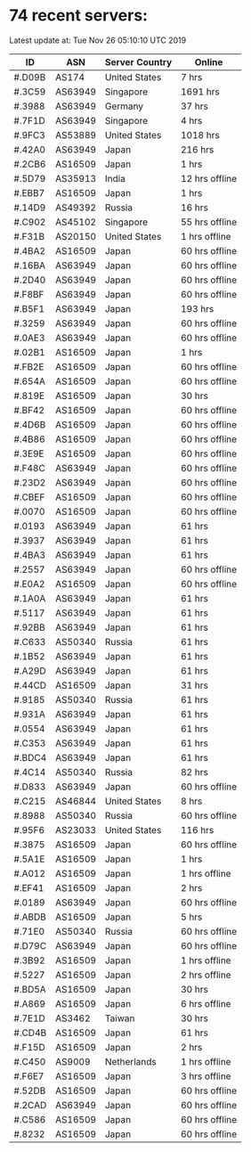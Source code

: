 # 74 recent servers:

Latest update at: Tue Nov 26 05:10:10 UTC 2019

| ID | ASN | Server Country | Online |
| -- | --- | -------------- | ------ |
| #.D09B | AS174 | United States | 7 hrs |
| #.3C59 | AS63949 | Singapore | 1691 hrs |
| #.3988 | AS63949 | Germany | 37 hrs |
| #.7F1D | AS63949 | Singapore | 4 hrs |
| #.9FC3 | AS53889 | United States | 1018 hrs |
| #.42A0 | AS63949 | Japan | 216 hrs |
| #.2CB6 | AS16509 | Japan | 1 hrs |
| #.5D79 | AS35913 | India | 12 hrs offline |
| #.EBB7 | AS16509 | Japan | 1 hrs |
| #.14D9 | AS49392 | Russia | 16 hrs |
| #.C902 | AS45102 | Singapore | 55 hrs offline |
| #.F31B | AS20150 | United States | 1 hrs offline |
| #.4BA2 | AS16509 | Japan | 60 hrs offline |
| #.16BA | AS63949 | Japan | 60 hrs offline |
| #.2D40 | AS63949 | Japan | 60 hrs offline |
| #.F8BF | AS63949 | Japan | 60 hrs offline |
| #.B5F1 | AS63949 | Japan | 193 hrs |
| #.3259 | AS63949 | Japan | 60 hrs offline |
| #.0AE3 | AS63949 | Japan | 60 hrs offline |
| #.02B1 | AS16509 | Japan | 1 hrs |
| #.FB2E | AS16509 | Japan | 60 hrs offline |
| #.654A | AS16509 | Japan | 60 hrs offline |
| #.819E | AS16509 | Japan | 30 hrs |
| #.BF42 | AS16509 | Japan | 60 hrs offline |
| #.4D6B | AS16509 | Japan | 60 hrs offline |
| #.4B86 | AS16509 | Japan | 60 hrs offline |
| #.3E9E | AS16509 | Japan | 60 hrs offline |
| #.F48C | AS63949 | Japan | 60 hrs offline |
| #.23D2 | AS63949 | Japan | 60 hrs offline |
| #.CBEF | AS16509 | Japan | 60 hrs offline |
| #.0070 | AS16509 | Japan | 60 hrs offline |
| #.0193 | AS63949 | Japan | 61 hrs |
| #.3937 | AS63949 | Japan | 61 hrs |
| #.4BA3 | AS63949 | Japan | 61 hrs |
| #.2557 | AS63949 | Japan | 60 hrs offline |
| #.E0A2 | AS16509 | Japan | 60 hrs offline |
| #.1A0A | AS63949 | Japan | 61 hrs |
| #.5117 | AS63949 | Japan | 61 hrs |
| #.92BB | AS63949 | Japan | 61 hrs |
| #.C633 | AS50340 | Russia | 61 hrs |
| #.1B52 | AS63949 | Japan | 61 hrs |
| #.A29D | AS63949 | Japan | 61 hrs |
| #.44CD | AS16509 | Japan | 31 hrs |
| #.9185 | AS50340 | Russia | 61 hrs |
| #.931A | AS63949 | Japan | 61 hrs |
| #.0554 | AS63949 | Japan | 61 hrs |
| #.C353 | AS63949 | Japan | 61 hrs |
| #.BDC4 | AS63949 | Japan | 61 hrs |
| #.4C14 | AS50340 | Russia | 82 hrs |
| #.D833 | AS63949 | Japan | 60 hrs offline |
| #.C215 | AS46844 | United States | 8 hrs |
| #.8988 | AS50340 | Russia | 60 hrs offline |
| #.95F6 | AS23033 | United States | 116 hrs |
| #.3875 | AS16509 | Japan | 60 hrs offline |
| #.5A1E | AS16509 | Japan | 1 hrs |
| #.A012 | AS16509 | Japan | 1 hrs offline |
| #.EF41 | AS16509 | Japan | 2 hrs |
| #.0189 | AS63949 | Japan | 60 hrs offline |
| #.ABDB | AS16509 | Japan | 5 hrs |
| #.71E0 | AS50340 | Russia | 60 hrs offline |
| #.D79C | AS63949 | Japan | 60 hrs offline |
| #.3B92 | AS16509 | Japan | 1 hrs offline |
| #.5227 | AS16509 | Japan | 2 hrs offline |
| #.BD5A | AS16509 | Japan | 30 hrs |
| #.A869 | AS16509 | Japan | 6 hrs offline |
| #.7E1D | AS3462 | Taiwan | 30 hrs |
| #.CD4B | AS16509 | Japan | 61 hrs |
| #.F15D | AS16509 | Japan | 2 hrs |
| #.C450 | AS9009 | Netherlands | 1 hrs offline |
| #.F6E7 | AS16509 | Japan | 3 hrs offline |
| #.52DB | AS16509 | Japan | 60 hrs offline |
| #.2CAD | AS63949 | Japan | 60 hrs offline |
| #.C586 | AS16509 | Japan | 60 hrs offline |
| #.8232 | AS16509 | Japan | 60 hrs offline |

